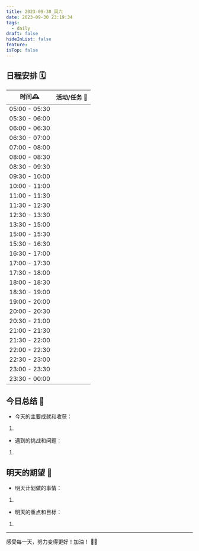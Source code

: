 ```yaml
---
title: 2023-09-30_周六
date: 2023-09-30 23:19:34
tags:
  - daily
draft: false
hideInList: false
feature: 
isTop: false
---
```



## 日程安排 🗓️

| 时间🕰        |活动/任务 💼|
|-------------|--------------------|
| 05:00 - 05:30 |  |
| 05:30 - 06:00 |  |
| 06:00 - 06:30 |                   |
| 06:30 - 07:00 |                   |
| 07:00 - 08:00 |                   |
| 08:00 - 08:30 |                   |
| 08:30 - 09:30 |                   |
| 09:30 - 10:00 |                   |
| 10:00 - 11:00 |                   |
| 11:00 - 11:30 |                   |
| 11:30 - 12:30 |                   |
| 12:30 - 13:30 |                   |
| 13:30 - 15:00 |                   |
| 15:00 - 15:30 |                   |
| 15:30 - 16:30 |                   |
| 16:30 - 17:00 |                   |
| 17:00 - 17:30 |                   |
| 17:30 - 18:00 |                   |
| 18:00 - 18:30 |                   |
| 18:30 - 19:00 |                   |
| 19:00 - 20:00 |                   |
| 20:00 - 20:30 |                   |
| 20:30 - 21:00 |                   |
| 21:00 - 21:30 |  |
| 21:30 - 22:00 |  |
| 22:00 - 22:30 |  |
| 22:30 - 23:00 |  |
| 23:00 - 23:30 |                   |
| 23:30 - 00:00 |  |

## 今日总结 📝

- 今天的主要成就和收获：
1. 


- 遇到的挑战和问题：
1. 

## 明天的期望 🚀

- 明天计划做的事情：
1. 

- 明天的重点和目标：
1. 

---

感受每一天，努力变得更好！加油！ 💪🌟

